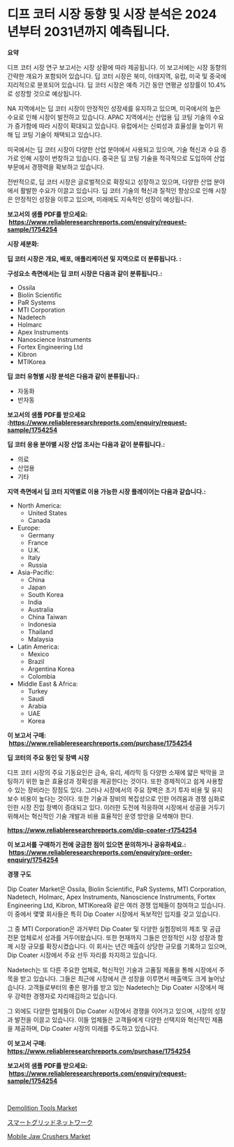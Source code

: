 <p><h1>디프 코터 시장 동향 및 시장 분석은 2024년부터 2031년까지 예측됩니다.</h1></p><p><strong>요약</strong></p>
<p><p>디프 코터 시장 연구 보고서는 시장 상황에 따라 제공됩니다. 이 보고서에는 시장 동향의 간략한 개요가 포함되어 있습니다. 딥 코터 시장은 북미, 아태지역, 유럽, 미국 및 중국에 지리적으로 분포되어 있습니다. 딥 코터 시장은 예측 기간 동안 연평균 성장률이 10.4%로 성장할 것으로 예상됩니다. </p><p>NA 지역에서는 딥 코터 시장이 안정적인 성장세를 유지하고 있으며, 미국에서의 높은 수요로 인해 시장이 발전하고 있습니다. APAC 지역에서는 산업용 딥 코팅 기술의 수요가 증가함에 따라 시장이 확대되고 있습니다. 유럽에서는 신뢰성과 효율성을 높이기 위해 딥 코팅 기술이 채택되고 있습니다. </p><p>미국에서는 딥 코터 시장이 다양한 산업 분야에서 사용되고 있으며, 기술 혁신과 수요 증가로 인해 시장이 번창하고 있습니다. 중국은 딥 코팅 기술을 적극적으로 도입하여 산업 부문에서 경쟁력을 확보하고 있습니다. </p><p>전반적으로, 딥 코터 시장은 글로벌적으로 확장되고 성장하고 있으며, 다양한 산업 분야에서 활발한 수요가 이끌고 있습니다. 딥 코터 기술의 혁신과 질적인 향상으로 인해 시장은 안정적인 성장을 이루고 있으며, 미래에도 지속적인 성장이 예상됩니다.</p></p>
<p><strong>보고서의 샘플 PDF를 받으세요: &nbsp;<a href="https://www.reliableresearchreports.com/enquiry/request-sample/1754254">https://www.reliableresearchreports.com/enquiry/request-sample/1754254</a></strong></p>
<p><strong>시장 세분화:</strong></p>
<p><strong> 딥 코터 시장은 개요, 배포, 애플리케이션 및 지역으로 더 분류됩니다. :</strong></p>
<p><strong>구성요소 측면에서는 딥 코터 시장은 다음과 같이 분류됩니다.:</strong></p>
<p><ul><li>Ossila</li><li>Biolin Scientific</li><li>PaR Systems</li><li>MTI Corporation</li><li>Nadetech</li><li>Holmarc</li><li>Apex Instruments</li><li>Nanoscience Instruments</li><li>Fortex Engineering Ltd</li><li>Kibron</li><li>MTIKorea</li></ul></p>
<p><strong> 딥 코터 유형별 시장 분석은 다음과 같이 분류됩니다.:</strong></p>
<p><ul><li>자동화</li><li>반자동</li></ul></p>
<p><strong>보고서의 샘플 PDF를 받으세요 :<a href="https://www.reliableresearchreports.com/enquiry/request-sample/1754254">https://www.reliableresearchreports.com/enquiry/request-sample/1754254</a></strong></p>
<p><strong> 딥 코터 응용 분야별 시장 산업 조사는 다음과 같이 분류됩니다.:</strong></p>
<p><ul><li>의료</li><li>산업용</li><li>기타</li></ul></p>
<p><strong>지역 측면에서 딥 코터 지역별로 이용 가능한 시장 플레이어는 다음과 같습니다.:</strong></p>
<p><ul>
    <li>
        North America:
        <ul>
            <li>United States</li>
            <li>Canada</li>
        </ul>
    </li>
    <li>
        Europe:
        <ul>
            <li>Germany</li>
            <li>France</li>
            <li>U.K.</li>
            <li>Italy</li>
            <li>Russia</li>
        </ul>
    </li>
    <li>
        Asia-Pacific:
        <ul>
            <li>China</li>
            <li>Japan</li>
            <li>South Korea</li>
            <li>India</li>
            <li>Australia</li>
            <li>China Taiwan</li>
            <li>Indonesia</li>
            <li>Thailand</li>
            <li>Malaysia</li>
        </ul>
    </li>
    <li>
        Latin America:
        <ul>
            <li>Mexico</li>
            <li>Brazil</li>
            <li>Argentina Korea</li>
            <li>Colombia</li>
        </ul>
    </li>
    <li>
        Middle East & Africa:
        <ul>
            <li>Turkey</li>
            <li>Saudi</li>
            <li>Arabia</li>
            <li>UAE</li>
            <li>Korea</li>
        </ul>
    </li>
    </ul></p>
<p><strong>이 보고서 구매: &nbsp;<a href="https://www.reliableresearchreports.com/purchase/1754254">https://www.reliableresearchreports.com/purchase/1754254</a></strong></p>
<p><strong>딥 코터의 주요 동인 및 장벽 시장</strong></p>
<p><p>디프 코터 시장의 주요 기동요인은 금속, 유리, 세라믹 등 다양한 소재에 얇은 박막을 코팅하기 위한 높은 효율성과 정확성을 제공한다는 것이다. 또한 경제적이고 쉽게 사용할 수 있는 장비라는 장점도 있다. 그러나 시장에서의 주요 장벽은 초기 투자 비용 및 유지 보수 비용이 높다는 것이다. 또한 기술과 장비의 복잡성으로 인한 어려움과 경쟁 심화로 인한 시장 진입 장벽이 증대되고 있다. 이러한 도전에 적응하여 시장에서 성공을 거두기 위해서는 혁신적인 기술 개발과 비용 효율적인 운영 방안을 모색해야 한다.</p></p>
<p><strong><a href="https://www.reliableresearchreports.com/dip-coater-r1754254">https://www.reliableresearchreports.com/dip-coater-r1754254</a></strong></p>
<p><strong>이 보고서를 구매하기 전에 궁금한 점이 있으면 문의하거나 공유하세요.: &nbsp;<a href="https://www.reliableresearchreports.com/enquiry/pre-order-enquiry/1754254">https://www.reliableresearchreports.com/enquiry/pre-order-enquiry/1754254</a></strong></p>
<p><strong>경쟁 구도</strong></p>
<p><p>Dip Coater Market은 Ossila, Biolin Scientific, PaR Systems, MTI Corporation, Nadetech, Holmarc, Apex Instruments, Nanoscience Instruments, Fortex Engineering Ltd, Kibron, MTIKorea와 같은 여러 경쟁 업체들이 참여하고 있습니다. 이 중에서 몇몇 회사들은 특히 Dip Coater 시장에서 독보적인 입지를 갖고 있습니다.</p><p>그 중 MTI Corporation은 과거부터 Dip Coater 및 다양한 실험장비의 제조 및 공급 전문 업체로서 성과를 거두어왔습니다. 또한 현재까지 그들은 안정적인 시장 성장과 함께 시장 규모를 확장시켰습니다. 이 회사는 년간 매출이 상당한 규모를 기록하고 있으며, Dip Coater 시장에서 주요 선두 자리를 차지하고 있습니다.</p><p>Nadetech는 또 다른 주요한 업체로, 혁신적인 기술과 고품질 제품을 통해 시장에서 주목을 받고 있습니다. 그들은 최근에 시장에서 큰 성장을 이루면서 매출액도 크게 늘어났습니다. 고객들로부터의 좋은 평가를 받고 있는 Nadetech는 Dip Coater 시장에서 매우 강력한 경쟁자로 자리매김하고 있습니다.</p><p>그 외에도 다양한 업체들이 Dip Coater 시장에서 경쟁을 이어가고 있으며, 시장의 성장과 발전을 이끌고 있습니다. 이들 업체들은 고객들에게 다양한 선택지와 혁신적인 제품을 제공하며, Dip Coater 시장의 미래를 주도하고 있습니다.</p></p>
<p><strong>이 보고서 구매: &nbsp; <a href="https://www.reliableresearchreports.com/purchase/1754254">https://www.reliableresearchreports.com/purchase/1754254</a></strong></p>
<p><strong>보고서의 샘플 PDF를 받으세요: &nbsp;<a href="https://www.reliableresearchreports.com/enquiry/request-sample/1754254">https://www.reliableresearchreports.com/enquiry/request-sample/1754254</a></strong><strong></strong></p>
<p>&nbsp;</p>
<p><p><a href="https://github.com/jerrycopelandthomaswsqd8q/Market-Research-Report-List-2/blob/main/demolition-tools-market.md">Demolition Tools Market</a></p><p><a href="https://github.com/Sophiaard2003/Market-Research-Report-List-1/blob/main/630549027747.md">スマートグリッドネットワーク</a></p><p><a href="https://github.com/brenzgnarento/Market-Research-Report-List-2/blob/main/mobile-jaw-crushers-market.md">Mobile Jaw Crushers Market</a></p></p>